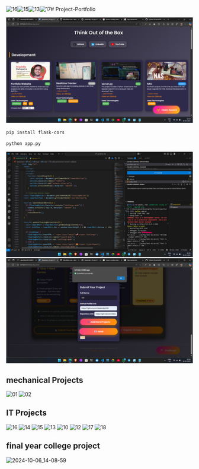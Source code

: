 ![16](https://github.com/user-attachments/assets/8337fcc1-96e6-41ef-b5e7-6f318c715369)![15](https://github.com/user-attachments/assets/405f2ee4-e059-4cf3-be07-5cd3ded7773e)![13](https://github.com/user-attachments/assets/e9b4bef8-6b90-4a8d-b302-f46f604149fd)![17](https://github.com/user-attachments/assets/0ca4159e-3572-4b50-b17c-98aaa1ff09fd)# Project-Portfolio

<img src="img/Screenshot (598).png">

```bash
pip install flask-cors
```
```bash
python app.py
```

<img src="img/Screenshot (599).png">
<img src="img/Screenshot (597).png">

## mechanical Projects

![01](https://github.com/user-attachments/assets/d7ec9ce4-e238-4d9b-a80c-3e49cb52b5c1)
![02](https://github.com/user-attachments/assets/df5e0c19-7fc1-4ea0-80f8-db78da253d2e)

## IT Projects

![16](https://github.com/user-attachments/assets/7735002d-ceb8-4654-9d02-37fa9b5a461e)
![14](https://github.com/user-attachments/assets/3091c5fd-c46b-44e2-b149-cf9515f45c62)
![15](https://github.com/user-attachments/assets/4841f2c9-97b4-4ec9-93f9-d7c188e0c349)
![13](https://github.com/user-attachments/assets/690f654a-0f10-48da-9f49-6823ff329876)
![10](https://github.com/user-attachments/assets/95c3d26a-d265-437e-900c-670aca24c109)
![12](https://github.com/user-attachments/assets/5ade90f4-a84a-40ed-8cb8-bf8421659096)
![17](https://github.com/user-attachments/assets/62030e6b-88c6-41b0-a54a-fe64a246e10f)
![18](https://github.com/user-attachments/assets/79857e28-62da-4e42-9ab2-fc3bc823f401)

## final year college project

![2024-10-06_14-08-59](https://github.com/user-attachments/assets/4789b609-cd62-439d-9b1c-d6fe1905f392)

